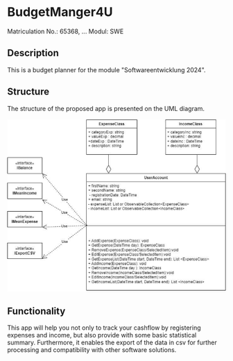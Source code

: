 # BudgetManger4U
Matriculation No.: 65368, ...
Modul: SWE

## Description
This is a budget planner for the module "Softwareentwicklung 2024". 
<br>

## Structure
The structure of the proposed app is presented on the UML diagram.
<br>
<br>
![My Diagram](uml.drawio.png)
<br>
## Functionality
This app will help you not only to track your cashflow by registering expenses and income, but also provide with some basic statistical summary.
Furthermore, it enables the export of the data in csv for further processing and compatibility with other software solutions.
